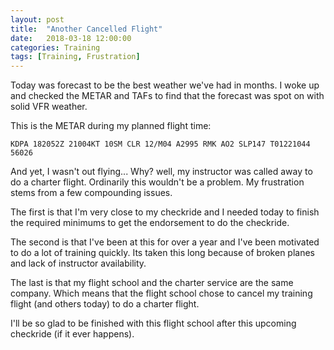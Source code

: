 ```yaml
---
layout: post
title:  "Another Cancelled Flight"
date:   2018-03-18 12:00:00
categories: Training
tags: [Training, Frustration]
---
```

Today was forecast to be the best weather we've had in months. I woke up and checked the METAR and TAFs to find that the forecast was spot on with solid VFR weather.

This is the METAR during my planned flight time:

~~~
KDPA 182052Z 21004KT 10SM CLR 12/M04 A2995 RMK AO2 SLP147 T01221044 56026
~~~

And yet, I wasn't out flying... Why? well, my instructor was called away to do a charter flight. Ordinarily this wouldn't be a problem. 
My frustration stems from a few compounding issues. 

The first is that I'm very close to my checkride and I needed today to finish the required minimums to get the endorsement to do the checkride.

The second is that I've been at this for over a year and I've been motivated to do a lot of training quickly. Its taken this long because of broken planes and lack of instructor availability. 

The last is that my flight school and the charter service are the same company. Which means that the flight school chose to cancel my training flight (and others today) to do a charter flight.

I'll be so glad to be finished with this flight school after this upcoming checkride (if it ever happens).

